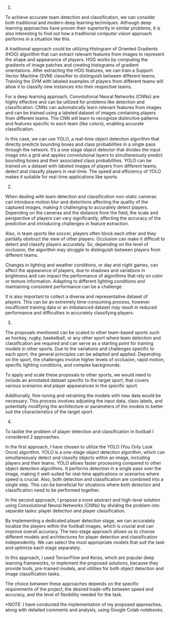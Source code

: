 1.

To achieve accurate team detection and classification, we can consider both traditional and modern deep learning techniques. Although deep learning approaches have proven their superiority in similar problems, it is also interesting to find out how a traditional computer vision approach performs in a situation like this.

A traditional approach could be utilizing Histogram of Oriented Gradients (HOG) algorithm that can extract relevant features from images to represent the shape and appearance of players. HOG works by computing the gradients of image patches and creating histograms of gradient orientations. After extracting the HOG features, we can train a Support Vector Machine (SVM) classifier to distinguish between different teams. Training the SVM with labeled examples of players from different teams will allow it to classify new instances into their respective teams.

For a deep learning approach, Convolutional Neural Networks (CNNs) are highly effective and can be utilized for problems like detection and classification. CNNs can automatically learn relevant features from images and can be trained using a labeled dataset of images containing players from different teams. The CNN will learn to recognize distinctive patterns and features specific to each team (like colors), enabling accurate classification.

In this case, we can use YOLO, a real-time object detection algorithm that directly predicts bounding boxes and class probabilities in a single pass through the network. It’s a one stage object detector that divides the input image into a grid and applies convolutional layers to simultaneously predict bounding boxes and their associated class probabilities. YOLO can be trained on a dataset with labeled images of players from different teams, detect and classify players in real-time. The speed and efficiency of YOLO makes it suitable for real-time applications like sports.

2.

When dealing with team detection and classification non-static cameras can introduce motion blur and distortions affecting the quality of the captured images, making it challenging to accurately detect players. Depending on the cameras and the distance from the field, the scale and perspective of players can vary significantly, affecting the accuracy of the prediction and introducing challenges in feature extraction.

Also, in team sports like soccer, players often block each other and they partially obstruct the view of other players. Occlusion can make it difficult to detect and classify players accurately. So, depending on the level of occlusion, the algorithm may struggle to distinguish between players from different teams.

Changes in lighting and weather conditions, or day and night games, can affect the appearance of players, due to shadows and variations in brightness and can impact the performance of algorithms that rely on color or texture information. Adapting to different lighting conditions and maintaining consistent performance can be a challenge.

It is also important to collect a diverse and representative dataset of players. This can be an extremely time-consuming process, however insufficient training data or an imbalanced dataset may result in reduced performance and difficulties in accurately classifying players.

3.

The proposals mentioned can be scaled to other team-based sports such as hockey, rugby, basketball, or any other sport where team detection and classification are required and can serve as a starting point for training models in other sports. Due to the variations and challenges specific to each sport, the general principles can be adapted and applied. Depending on the sport, the challenges involve higher levels of occlusion, rapid motion, specific  lighting conditions, and complex backgrounds. 

To apply and scale these proposals to other sports, we would need to include an annotated dataset specific to the target sport, that covers various scenarios and player appearances in the specific sport.

Additionally, fine-tuning and retraining the models with new data would be necessary. This process involves adjusting the input data, class labels, and potentially modifying the architecture or parameters of the models to better suit the characteristics of the target sport.


4. 

To tackle the problem of player detection and classification in football I considered 2 approaches.

In the first approach, I have chosen to utilize the YOLO (You Only Look Once) algorithm. YOLO is a one-stage object detection algorithm, which can simultaneously detect and classify objects within an image, including players and their teams. YOLO allows faster processing compared to other object detection algorithms. It performs detection in a single pass over the image, making it well-suited for real-time applications or scenarios where speed is crucial. Also, both detection and classification are combined into a single step. This can be beneficial for situations where both detection and classification need to be performed together.

In the second approach, I propose a more abstract and high-level solution using Convolutional Neural Networks (CNNs) by dividing the problem into separate tasks: player detection and player classification.

By implementing a dedicated player detection stage, we can accurately localize the players within the football images, which is crucial and can improve overall accuracy. The two-stage approach allows us to choose different models and architectures for player detection and classification independently. We can select the most appropriate models that suit the task and optimize each stage separately.

In this approach, I used TensorFlow and Keras, which are popular deep learning frameworks, to implement the proposed solutions, because they provide tools, pre-trained models, and utilities for both object detection and image classification tasks.

The choice between these approaches depends on the specific requirements of the project, the desired trade-offs between speed and accuracy, and the level of flexibility needed for the task.

*NOTE: I have conducted the implementation of my proposed approaches, along with detailed comments and analysis, using Google Colab notebooks.
